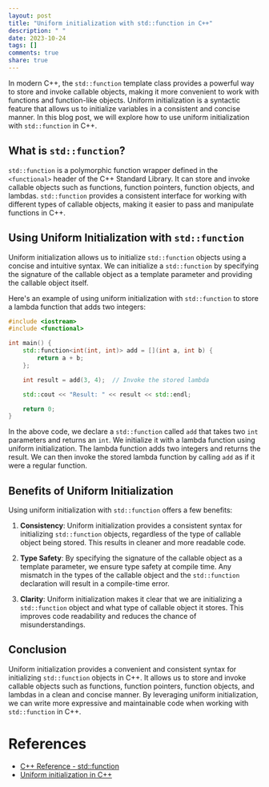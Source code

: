 ```yaml
---
layout: post
title: "Uniform initialization with std::function in C++"
description: " "
date: 2023-10-24
tags: []
comments: true
share: true
---
```


In modern C++, the `std::function` template class provides a powerful way to store and invoke callable objects, making it more convenient to work with functions and function-like objects. Uniform initialization is a syntactic feature that allows us to initialize variables in a consistent and concise manner. In this blog post, we will explore how to use uniform initialization with `std::function` in C++.

## What is `std::function`?

`std::function` is a polymorphic function wrapper defined in the `<functional>` header of the C++ Standard Library. It can store and invoke callable objects such as functions, function pointers, function objects, and lambdas. `std::function` provides a consistent interface for working with different types of callable objects, making it easier to pass and manipulate functions in C++.

## Using Uniform Initialization with `std::function`

Uniform initialization allows us to initialize `std::function` objects using a concise and intuitive syntax. We can initialize a `std::function` by specifying the signature of the callable object as a template parameter and providing the callable object itself.

Here's an example of using uniform initialization with `std::function` to store a lambda function that adds two integers:

```cpp
#include <iostream>
#include <functional>

int main() {
    std::function<int(int, int)> add = [](int a, int b) {
        return a + b;
    };

    int result = add(3, 4);  // Invoke the stored lambda

    std::cout << "Result: " << result << std::endl;

    return 0;
}
```

In the above code, we declare a `std::function` called `add` that takes two `int` parameters and returns an `int`. We initialize it with a lambda function using uniform initialization. The lambda function adds two integers and returns the result. We can then invoke the stored lambda function by calling `add` as if it were a regular function.

## Benefits of Uniform Initialization

Using uniform initialization with `std::function` offers a few benefits:

1. **Consistency**: Uniform initialization provides a consistent syntax for initializing `std::function` objects, regardless of the type of callable object being stored. This results in cleaner and more readable code.

2. **Type Safety**: By specifying the signature of the callable object as a template parameter, we ensure type safety at compile time. Any mismatch in the types of the callable object and the `std::function` declaration will result in a compile-time error.

3. **Clarity**: Uniform initialization makes it clear that we are initializing a `std::function` object and what type of callable object it stores. This improves code readability and reduces the chance of misunderstandings.

## Conclusion

Uniform initialization provides a convenient and consistent syntax for initializing `std::function` objects in C++. It allows us to store and invoke callable objects such as functions, function pointers, function objects, and lambdas in a clean and concise manner. By leveraging uniform initialization, we can write more expressive and maintainable code when working with `std::function` in C++.

# References

- [C++ Reference - std::function](https://en.cppreference.com/w/cpp/utility/functional/function)
- [Uniform initialization in C++](https://en.cppreference.com/w/cpp/language/list_initialization)